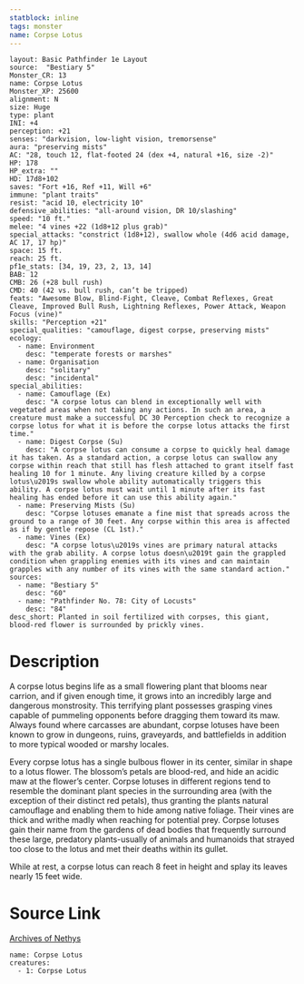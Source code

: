 ```yaml
---
statblock: inline
tags: monster
name: Corpse Lotus
---
```

```statblock
layout: Basic Pathfinder 1e Layout
source:  "Bestiary 5"
Monster_CR: 13
name: Corpse Lotus
Monster_XP: 25600
alignment: N
size: Huge
type: plant
INI: +4
perception: +21
senses: "darkvision, low-light vision, tremorsense"
aura: "preserving mists"
AC: "28, touch 12, flat-footed 24 (dex +4, natural +16, size -2)"
HP: 178
HP_extra: ""
HD: 17d8+102
saves: "Fort +16, Ref +11, Will +6"
immune: "plant traits"
resist: "acid 10, electricity 10"
defensive_abilities: "all-around vision, DR 10/slashing"
speed: "10 ft."
melee: "4 vines +22 (1d8+12 plus grab)"
special_attacks: "constrict (1d8+12), swallow whole (4d6 acid damage, AC 17, 17 hp)"
space: 15 ft.
reach: 25 ft.
pf1e_stats: [34, 19, 23, 2, 13, 14]
BAB: 12
CMB: 26 (+28 bull rush)
CMD: 40 (42 vs. bull rush, can’t be tripped)
feats: "Awesome Blow, Blind-Fight, Cleave, Combat Reflexes, Great Cleave, Improved Bull Rush, Lightning Reflexes, Power Attack, Weapon Focus (vine)"
skills: "Perception +21"
special_qualities: "camouflage, digest corpse, preserving mists"
ecology:
  - name: Environment
    desc: "temperate forests or marshes"
  - name: Organisation
    desc: "solitary"
    desc: "incidental"
special_abilities:
  - name: Camouflage (Ex)
    desc: "A corpse lotus can blend in exceptionally well with vegetated areas when not taking any actions. In such an area, a creature must make a successful DC 30 Perception check to recognize a corpse lotus for what it is before the corpse lotus attacks the first time."
  - name: Digest Corpse (Su)
    desc: "A corpse lotus can consume a corpse to quickly heal damage it has taken. As a standard action, a corpse lotus can swallow any corpse within reach that still has flesh attached to grant itself fast healing 10 for 1 minute. Any living creature killed by a corpse lotus\u2019s swallow whole ability automatically triggers this ability. A corpse lotus must wait until 1 minute after its fast healing has ended before it can use this ability again."
  - name: Preserving Mists (Su)
    desc: "Corpse lotuses emanate a fine mist that spreads across the ground to a range of 30 feet. Any corpse within this area is affected as if by gentle repose (CL 1st)."
  - name: Vines (Ex)
    desc: "A corpse lotus\u2019s vines are primary natural attacks with the grab ability. A corpse lotus doesn\u2019t gain the grappled condition when grappling enemies with its vines and can maintain grapples with any number of its vines with the same standard action."
sources:
  - name: "Bestiary 5"
    desc: "60"
  - name: "Pathfinder No. 78: City of Locusts"
    desc: "84"
desc_short: Planted in soil fertilized with corpses, this giant, blood-red flower is surrounded by prickly vines.
```
# Description
A corpse lotus begins life as a small flowering plant that blooms near carrion, and if given enough time, it grows into an incredibly large and dangerous monstrosity. This terrifying plant possesses grasping vines capable of pummeling opponents before dragging them toward its maw. Always found where carcasses are abundant, corpse lotuses have been known to grow in dungeons, ruins, graveyards, and battlefields in addition to more typical wooded or marshy locales.

Every corpse lotus has a single bulbous flower in its center, similar in shape to a lotus flower. The blossom’s petals are blood-red, and hide an acidic maw at the flower’s center. Corpse lotuses in different regions tend to resemble the dominant plant species in the surrounding area (with the exception of their distinct red petals), thus granting the plants natural camouflage and enabling them to hide among native foliage. Their vines are thick and writhe madly when reaching for potential prey. Corpse lotuses gain their name from the gardens of dead bodies that frequently surround these large, predatory plants-usually of animals and humanoids that strayed too close to the lotus and met their deaths within its gullet.

While at rest, a corpse lotus can reach 8 feet in height and splay its leaves nearly 15 feet wide.
# Source Link
[Archives of Nethys](https://aonprd.com/MonsterDisplay.aspx?ItemName=Corpse%20Lotus)
```encounter-table
name: Corpse Lotus
creatures:
  - 1: Corpse Lotus
```
